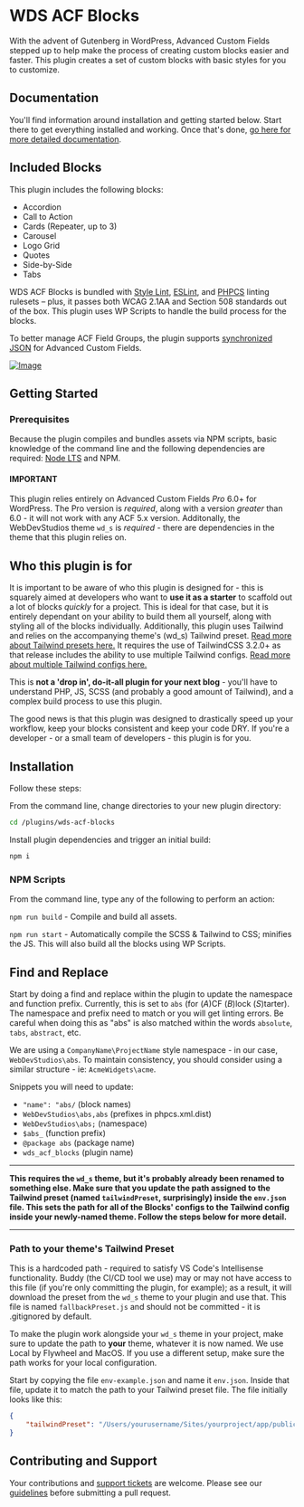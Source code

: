 # WDS ACF Blocks

With the advent of Gutenberg in WordPress, Advanced Custom Fields stepped up to help make the process of creating custom blocks easier and faster. This plugin creates a set of custom blocks with basic styles for you to customize.

## Documentation

You'll find information around installation and getting started below. Start there to get everything installed and working. Once that's done, [go here for more detailed documentation](./documentation/Home.md).

## Included Blocks

This plugin includes the following blocks:

-   Accordion
-   Call to Action
-   Cards (Repeater, up to 3)
-   Carousel
-   Logo Grid
-   Quotes
-   Side-by-Side
-   Tabs

WDS ACF Blocks is bundled with [Style Lint](https://stylelint.io/), [ESLint](https://eslint.org/), and [PHPCS](https://github.com/squizlabs/PHP_CodeSniffer) linting rulesets – plus, it passes both WCAG 2.1AA and Section 508 standards out of the box. This plugin uses WP Scripts to handle the build process for the blocks.

To better manage ACF Field Groups, the plugin supports [synchronized JSON](https://www.advancedcustomfields.com/resources/synchronized-json/) for Advanced Custom Fields.

[![Image](https://webdevstudios.com/wp-content/uploads/2018/04/wds-github-banner.png)](https://webdevstudios.com/contact/)

## Getting Started

### Prerequisites

Because the plugin compiles and bundles assets via NPM scripts, basic knowledge of the command line and the following dependencies are required: [Node LTS](https://nodejs.org) and NPM.

#### IMPORTANT

This plugin relies entirely on Advanced Custom Fields _Pro_ 6.0+ for WordPress. The Pro version is _required_, along with a version _greater_ than 6.0 - it will not work with any ACF 5.x version. Additonally, the WebDevStudios theme `wd_s` is _required_ - there are dependencies in the theme that this plugin relies on.

## Who this plugin is for

It is important to be aware of who this plugin is designed for - this is squarely aimed at developers who want to **use it as a starter** to scaffold out a lot of blocks _quickly_ for a project. This is ideal for that case, but it is entirely dependant on your ability to build them all yourself, along with styling all of the blocks individually. Additionally, this plugin uses Tailwind and relies on the accompanying theme's (wd_s) Tailwind preset. [Read more about Tailwind presets here.](https://tailwindcss.com/docs/presets) It requires the use of TailwindCSS 3.2.0+ as that release includes the ability to use multiple Tailwind configs. [Read more about multiple Tailwind configs here.](https://tailwindcss.com/docs/configuration#using-multiple-configurations)

This is **not a 'drop in', do-it-all plugin for your next blog** - you'll have to understand PHP, JS, SCSS (and probably a good amount of Tailwind), and a complex build process to use this plugin.

The good news is that this plugin was designed to drastically speed up your workflow, keep your blocks consistent and keep your code DRY. If you're a developer - or a small team of developers - this plugin is for you.

## Installation

Follow these steps:

From the command line, change directories to your new plugin directory:

```bash
cd /plugins/wds-acf-blocks
```

Install plugin dependencies and trigger an initial build:

```bash
npm i
```

### NPM Scripts

From the command line, type any of the following to perform an action:

`npm run build` - Compile and build all assets.

`npm run start` - Automatically compile the SCSS & Tailwind to CSS; minifies the JS. This will also build all the blocks using WP Scripts.

## Find and Replace

Start by doing a find and replace within the plugin to update the namespace and function prefix. Currently, this is set to `abs` (for (_A_)CF (_B_)lock (_S_)tarter). The namespace and prefix need to match or you will get linting errors. Be careful when doing this as "abs" is also matched within the words `absolute`, `tabs`, `abstract`, etc.

We are using a `CompanyName\ProjectName` style namespace - in our case, `WebDevStudios\abs`. To maintain consistency, you should consider using a similar structure - ie: `AcmeWidgets\acme`.

Snippets you will need to update:

-   `"name": "abs/` (block names)
-   `WebDevStudios\abs,abs` (prefixes in phpcs.xml.dist)
-   `WebDevStudios\abs;` (namespace)
-   `$abs_` (function prefix)
-   `@package abs` (package name)
-   `wds_acf_blocks` (plugin name)

---

**This requires the `wd_s` theme, but it's probably already been renamed to something else. Make sure that you update the path assigned to the Tailwind preset (named `tailwindPreset`, surprisingly) inside the `env.json` file. This sets the path for all of the Blocks' configs to the Tailwind config inside your newly-named theme. Follow the steps below for more detail.**

---

### Path to your theme's Tailwind Preset

This is a hardcoded path - required to satisfy VS Code's Intellisense functionality. Buddy (the CI/CD tool we use) may or may not have access to this file (if you're only committing the plugin, for example); as a result, it will download the preset from the `wd_s` theme to your plugin and use that. This file is named `fallbackPreset.js` and should not be committed - it is .gitignored by default.

To make the plugin work alongside your `wd_s` theme in your project, make sure to update the path to **your** theme, whatever it is now named. We use Local by Flywheel and MacOS. If you use a different setup, make sure the path works for your local configuration.

Start by copying the file `env-example.json` and name it `env.json`. Inside that file, update it to match the path to your Tailwind preset file. The file initially looks like this:

```json
{
	"tailwindPreset": "/Users/yourusername/Sites/yourproject/app/public/wp-content/themes/your-wd_s-theme/wds.preset.js"
}
```

## Contributing and Support

Your contributions and [support tickets](https://github.com/WebDevStudios/wds-acf-blocks/issues) are welcome. Please see our [guidelines](https://github.com/WebDevStudios/wds-acf-blocks/blob/main/.github/CONTRIBUTING.md) before submitting a pull request.
